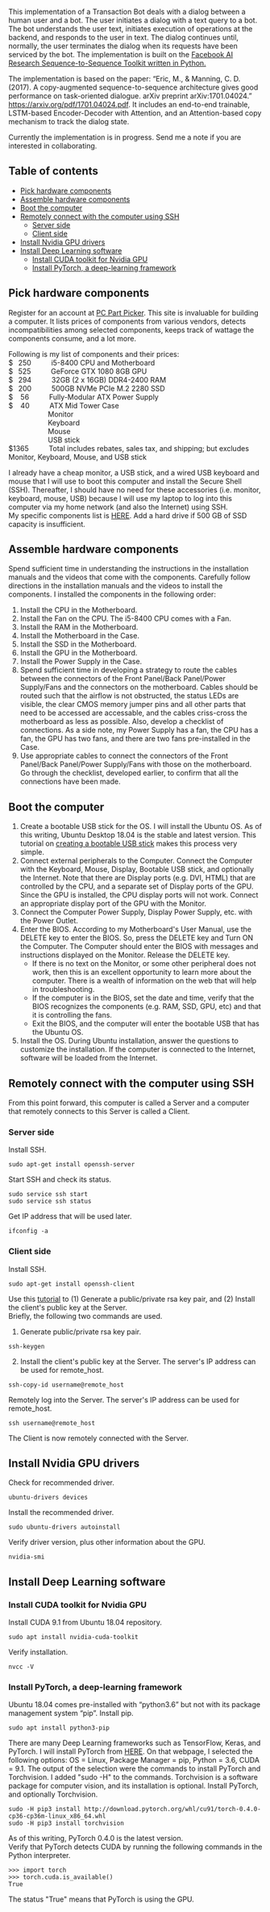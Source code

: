 This implementation of a Transaction Bot deals with a dialog between a human user and a bot. The user initiates a dialog with a text query to a bot. The bot understands the user text, initiates execution of operations at the backend, and responds to the user in text. The dialog continues until, normally, the user terminates the dialog when its requests have been serviced by the bot. The implementation is built on the <a href="https://github.com/pytorch/fairseq" target="_blank">Facebook AI Research Sequence-to-Sequence Toolkit written in Python.</a>

The implementation is based on the paper: “Eric, M., & Manning, C. D. (2017). A copy-augmented sequence-to-sequence architecture gives good performance on task-oriented dialogue. arXiv preprint arXiv:1701.04024.” https://arxiv.org/pdf/1701.04024.pdf. 
It includes an end-to-end trainable, LSTM-based Encoder-Decoder with Attention, and an Attention-based copy mechanism to track the dialog state.

Currently the implementation is in progress. Send me a note if you are interested in collaborating.


## Table of contents
<!-- vim-markdown-toc GFM -->

* [Pick hardware components](#pick-hardware-components)
* [Assemble hardware components](#assemble-hardware-components)
* [Boot the computer](#boot-the-computer)
* [Remotely connect with the computer using SSH](#remotely-connect-with-the-computer-using-ssh)
	* [Server side](#server-side)
	* [Client side](#client-side)
* [Install Nvidia GPU drivers](#install-nvidia-gpu-drivers)
* [Install Deep Learning software](#install-deep-learning-software)
	* [Install CUDA toolkit for Nvidia GPU](#install-cuda-toolkit-for-nvidia-gpu)
	* [Install PyTorch, a deep-learning framework](#install-pytorch-a-deep-learning-framework)

<!-- vim-markdown-toc -->
## Pick hardware components
Register for an account at <a href="https://pcpartpicker.com" target="_blank">PC Part Picker</a>. This site is invaluable for building a computer. It lists prices of components from various vendors, detects incompatibilities among selected components, keeps track of wattage the components consume, and a lot more.  

Following is my list of components and their prices:   
$ &thinsp; 250 &emsp; &emsp; i5-8400 CPU and Motherboard   
$ &thinsp; 525 &emsp; &emsp; GeForce GTX 1080 8GB GPU   
$ &thinsp; 294 &emsp; &emsp; 32GB (2 x 16GB) DDR4-2400 RAM   
$ &thinsp; 200 &emsp; &emsp; 500GB NVMe PCIe M.2 2280 SSD   
$ &ensp; 56 &emsp; &emsp; Fully-Modular ATX Power Supply   
$ &ensp; 40 &emsp; &emsp; ATX Mid Tower Case   
&emsp; &emsp; &emsp;  &emsp; &thinsp;  Monitor   
&emsp; &emsp; &emsp;  &emsp; &thinsp;  Keyboard   
&emsp; &emsp; &emsp;  &emsp; &thinsp;  Mouse   
&emsp; &emsp; &emsp;  &emsp; &thinsp;  USB stick   
$1365 &emsp; &emsp; Total includes rebates, sales tax, and shipping; but excludes Monitor, Keyboard, Mouse, and USB stick  

I already have a cheap monitor, a USB stick, and a wired USB keyboard and mouse that I will use to boot this computer and install the Secure Shell (SSH). Thereafter, I should have no need for these accessories (i.e. monitor, keyboard, mouse, USB) because I will use my laptop to log into this computer via my home network (and also the Internet) using SSH.   
My specific components list is <a href="https://pcpartpicker.com/user/vink9482/saved/M6WxYJ" target="_blank">HERE</a>. Add a hard drive if 500 GB of SSD capacity is insufficient.
## Assemble hardware components
Spend sufficient time in understanding the instructions in the installation manuals and the videos that come with the components. Carefully follow directions in the installation manuals and the videos to install the components. I installed the components in the following order:   
1. Install the CPU in the Motherboard.
1. Install the Fan on the CPU. The i5-8400 CPU comes with a Fan.
1. Install the RAM in the Motherboard.
1. Install the Motherboard in the Case. 
1. Install the SSD in the Motherboard.
1. Install the GPU in the Motherboard.
1. Install the Power Supply in the Case.
1. Spend sufficient time in developing a strategy to route the cables between the connectors of the Front Panel/Back Panel/Power Supply/Fans and the connectors on the motherboard. Cables should be routed such that the airflow is not obstructed, the status LEDs are visible, the clear CMOS memory jumper pins and all other parts that need to be accessed are accessable, and the cables criss-cross the motherboard as less as possible. Also, develop a checklist of connections. As a side note, my Power Supply has a fan, the CPU has a fan, the GPU has two fans, and there are two fans pre-installed in the Case.
1. Use appropriate cables to connect the connectors of the Front Panel/Back Panel/Power Supply/Fans with those on the motherboard. Go through the checklist, developed earlier, to confirm that all the connections have been made.
## Boot the computer 
1. Create a bootable USB stick for the OS. I will install the Ubuntu OS. As of this writing, Ubuntu Desktop 18.04 is the stable and latest version. This tutorial on <a href="https://tutorials.ubuntu.com/tutorial/tutorial-create-a-usb-stick-on-ubuntu#0" target="_blank">creating a bootable USB stick</a> makes this process very simple.
1. Connect external peripherals to the Computer. Connect the Computer with the Keyboard, Mouse, Display, Bootable USB stick, and optionally the Internet. Note that there are Display ports (e.g. DVI, HTML) that are controlled by the CPU, and a separate set of Display ports of the GPU. Since the GPU is installed, the CPU display ports will not work. Connect an appropriate display port of the GPU with the Monitor.
1. Connect the Computer Power Supply, Display Power Supply, etc. with the Power Outlet.
1. Enter the BIOS. According to my Motherboard's User Manual, use the DELETE key to enter the BIOS. So, press the DELETE key and Turn ON the Computer. The Computer should enter the BIOS with messages and instructions displayed on the Monitor. Release the DELETE key. 
   * If there is no text on the Monitor, or some other peripheral does not work, then this is an excellent opportunity to learn more about the computer. There is a wealth of information on the web that will help in troubleshooting.
   * If the computer is in the BIOS, set the date and time, verify that the BIOS recognizes the components (e.g. RAM, SSD, GPU, etc) and that it is controlling the fans.  
   * Exit the BIOS, and the computer will enter the bootable USB that has the Ubuntu OS.
1. Install the OS. During Ubuntu installation, answer the questions to customize the installation. If the computer is connected to the Internet, software will be loaded from the Internet.
## Remotely connect with the computer using SSH
From this point forward, this computer is called a Server and a computer that remotely connects to this Server is called a Client.
### Server side
Install SSH.
```
sudo apt-get install openssh-server
```
Start SSH and check its status.
```
sudo service ssh start
sudo service ssh status
```
Get IP address that will be used later.
```
ifconfig -a
```
### Client side
Install SSH.
```
sudo apt-get install openssh-client
```
Use this <a href="https://www.digitalocean.com/community/tutorials/how-to-set-up-ssh-keys-on-ubuntu-1804" target="_blank">tutorial</a> to (1) Generate a public/private rsa key pair, and (2) Install the client's public key at the Server.   
Briefly, the following two commands are used.  
1. Generate public/private rsa key pair.
```
ssh-keygen
```
2. Install the client's public key at the Server. The server's IP address can be used for remote_host.
```
ssh-copy-id username@remote_host
```
Remotely log into the Server. The server's IP address can be used for remote_host.
```
ssh username@remote_host
```
The Client is now remotely connected with the Server. 
## Install Nvidia GPU drivers
Check for recommended driver.
```
ubuntu-drivers devices
```
Install the recommended driver.
```
sudo ubuntu-drivers autoinstall
```
Verify driver version, plus other information about the GPU.
```
nvidia-smi
```
## Install Deep Learning software
### Install CUDA toolkit for Nvidia GPU
Install CUDA 9.1 from Ubuntu 18.04 repository.
```
sudo apt install nvidia-cuda-toolkit
```
Verify installation.
```
nvcc -V
```
### Install PyTorch, a deep-learning framework

Ubuntu 18.04 comes pre-installed with “python3.6” but not with its package management system “pip”.
Install pip.
```
sudo apt install python3-pip
```
There are many Deep Learning frameworks such as TensorFlow, Keras, and PyTorch. I will install PyTorch from <a href="https://pytorch.org/" target="_blank">HERE</a>. On that webpage, I selected the following options: OS = Linux, Package Manager = pip, Python = 3.6, CUDA = 9.1. The output of the selection were the commands to install PyTorch and Torchvision. I added "sudo -H" to the commands. Torchvision is a software package for computer vision, and its installation is optional. Install PyTorch, and optionally Torchvision.
```
sudo -H pip3 install http://download.pytorch.org/whl/cu91/torch-0.4.0-cp36-cp36m-linux_x86_64.whl 
sudo -H pip3 install torchvision
```
As of this writing, PyTorch 0.4.0 is the latest version.  
Verify that PyTorch detects CUDA by running the following commands in the Python interpreter.
 ```
>>> import torch
>>> torch.cuda.is_available()
True
 ```
The status "True" means that PyTorch is using the GPU.

